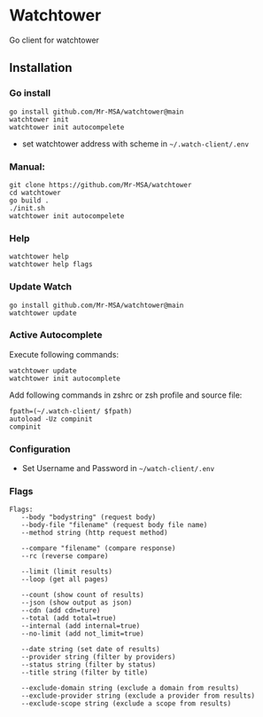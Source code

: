 # Watchtower
Go client for watchtower

## Installation
### Go install
```
go install github.com/Mr-MSA/watchtower@main
watchtower init
watchtower init autocompelete
```
+ set watchtower address with scheme in `~/.watch-client/.env`

### Manual:
```
git clone https://github.com/Mr-MSA/watchtower
cd watchtower
go build .
./init.sh
watchtower init autocompelete
```
### Help
```
watchtower help
watchtower help flags
```

### Update Watch
```
go install github.com/Mr-MSA/watchtower@main
watchtower update 
```

### Active Autocomplete
Execute following commands:
```
watchtower update
watchtower init autocomplete
```
Add following commands in zshrc or zsh profile and source file:
```
fpath=(~/.watch-client/ $fpath)
autoload -Uz compinit
compinit
```
### Configuration
+ Set Username and Password in `~/watch-client/.env`

### Flags
```
Flags:
   --body "bodystring" (request body)
   --body-file "filename" (request body file name)
   --method string (http request method)

   --compare "filename" (compare response)
   --rc (reverse compare)

   --limit (limit results)
   --loop (get all pages)

   --count (show count of results)
   --json (show output as json)
   --cdn (add cdn=ture)
   --total (add total=true)
   --internal (add internal=true)
   --no-limit (add not_limit=true)

   --date string (set date of results)
   --provider string (filter by providers)
   --status string (filter by status)
   --title string (filter by title)

   --exclude-domain string (exclude a domain from results)
   --exclude-provider string (exclude a provider from results)
   --exclude-scope string (exclude a scope from results)
```